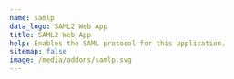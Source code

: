 ```yaml
---
name: samlp
data_logo: SAML2 Web App
title: SAML2 Web App
help: Enables the SAML protocol for this application.
sitemap: false
image: /media/addons/samlp.svg
---
```

